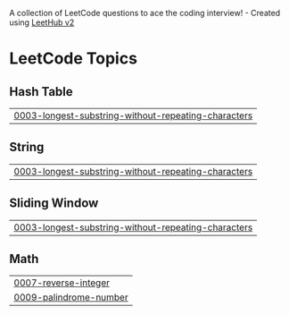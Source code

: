 A collection of LeetCode questions to ace the coding interview! - Created using [LeetHub v2](https://github.com/arunbhardwaj/LeetHub-2.0)
<!---LeetCode Topics Start-->
# LeetCode Topics
## Hash Table
|  |
| ------- |
| [0003-longest-substring-without-repeating-characters](https://github.com/SWETHA8685/Leetcode-/tree/master/0003-longest-substring-without-repeating-characters) |
## String
|  |
| ------- |
| [0003-longest-substring-without-repeating-characters](https://github.com/SWETHA8685/Leetcode-/tree/master/0003-longest-substring-without-repeating-characters) |
## Sliding Window
|  |
| ------- |
| [0003-longest-substring-without-repeating-characters](https://github.com/SWETHA8685/Leetcode-/tree/master/0003-longest-substring-without-repeating-characters) |
## Math
|  |
| ------- |
| [0007-reverse-integer](https://github.com/SWETHA8685/Leetcode-/tree/master/0007-reverse-integer) |
| [0009-palindrome-number](https://github.com/SWETHA8685/Leetcode-/tree/master/0009-palindrome-number) |
<!---LeetCode Topics End-->